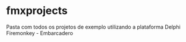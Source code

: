 # fmxprojects
Pasta com todos os projetos de exemplo utilizando a plataforma Delphi Firemonkey - Embarcadero
